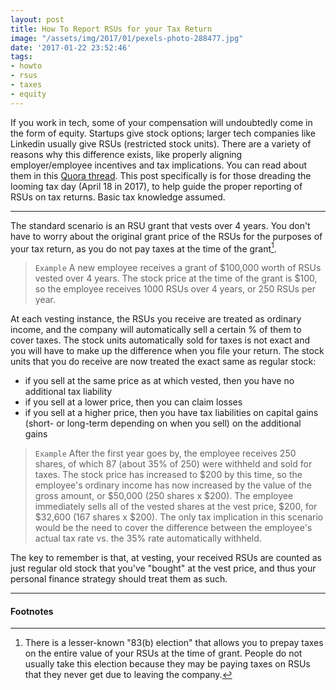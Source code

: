 ```yaml
---
layout: post
title: How To Report RSUs for your Tax Return
image: "/assets/img/2017/01/pexels-photo-288477.jpg"
date: '2017-01-22 23:52:46'
tags:
- howto
- rsus
- taxes
- equity
---
```


If you work in tech, some of your compensation will undoubtedly come in the form of equity. Startups give stock options; larger tech companies like Linkedin usually give RSUs (restricted stock units). There are a variety of reasons why this difference exists, like properly aligning employer/employee incentives and tax implications. You can read about them in this [Quora thread](https://www.quora.com/Why-do-smaller-companies-usually-offer-options-instead-of-RSUs). This post specifically is for those dreading the looming tax day (April 18 in 2017), to help guide the proper reporting of RSUs on tax returns. Basic tax knowledge assumed.

---

The standard scenario is an RSU grant that vests over 4 years. You don't have to worry about the original grant price of the RSUs for the purposes of your tax return, as you do not pay taxes at the time of the grant[^1].

> `Example` A new employee receives a grant of $100,000 worth of RSUs vested over 4 years. The stock price at the time of the grant is $100, so the employee receives 1000 RSUs over 4 years, or 250 RSUs per year.

At each vesting instance, the RSUs you receive are treated as ordinary income, and the company will automatically sell a certain % of them to cover taxes. The stock units automatically sold for taxes is not exact and you will have to make up the difference when you file your return. The stock units that you do receive are now treated the exact same as regular stock:

- if you sell at the same price as at which vested, then you have no additional tax liability
- if you sell at a lower price, then you can claim losses
- if you sell at a higher price, then you have tax liabilities on capital gains (short- or long-term depending on when you sell) on the additional gains

> `Example` After the first year goes by, the employee receives 250 shares, of which 87 (about 35% of 250) were withheld and sold for taxes. The stock price has increased to $200 by this time, so the employee's ordinary income has now increased by the value of the gross amount, or $50,000 (250 shares x $200). The employee immediately sells all of the vested shares at the vest price, $200, for $32,600 (167 shares x $200). The only tax implication in this scenario would be the need to cover the difference between the employee's actual tax rate vs. the 35% rate automatically withheld.

The key to remember is that, at vesting, your received RSUs are counted as just regular old stock that you've "bought" at the vest price, and thus your personal finance strategy should treat them as such.

---

#### Footnotes

[^1]: There is a lesser-known "83(b) election" that allows you to prepay taxes on the entire value of your RSUs at the time of grant. People do not usually take this election because they may be paying taxes on RSUs that they never get due to leaving the company.